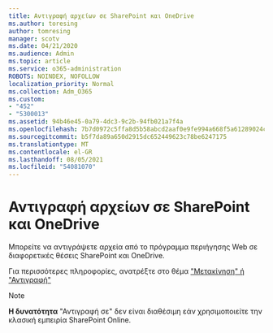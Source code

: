 ```yaml
---
title: Αντιγραφή αρχείων σε SharePoint και OneDrive
ms.author: toresing
author: tomresing
manager: scotv
ms.date: 04/21/2020
ms.audience: Admin
ms.topic: article
ms.service: o365-administration
ROBOTS: NOINDEX, NOFOLLOW
localization_priority: Normal
ms.collection: Adm_O365
ms.custom:
- "452"
- "5300013"
ms.assetid: 94b46e45-0a79-4dc3-9c2b-94fb021a7f4a
ms.openlocfilehash: 7b7d0972c5ffa8d5b58abcd2aaf0e9fe994a668f5a61289024c98f0cc0242547
ms.sourcegitcommit: b5f7da89a650d2915dc652449623c78be6247175
ms.translationtype: MT
ms.contentlocale: el-GR
ms.lasthandoff: 08/05/2021
ms.locfileid: "54081070"
---
```

# <a name="copy-files-in-sharepoint-and-onedrive"></a>Αντιγραφή αρχείων σε SharePoint και OneDrive

Μπορείτε να αντιγράψετε αρχεία από το πρόγραμμα περιήγησης Web σε διαφορετικές θέσεις SharePoint και OneDrive.

Για περισσότερες πληροφορίες, ανατρέξτε στο θέμα ["Μετακίνηση" ή "Αντιγραφή"](https://support.microsoft.com/office/00e2f483-4df3-46be-a861-1f5f0c1a87bc)

> [!NOTE]
> **Η δυνατότητα** "Αντιγραφή σε" δεν είναι διαθέσιμη εάν χρησιμοποιείτε την κλασική εμπειρία SharePoint Online.
